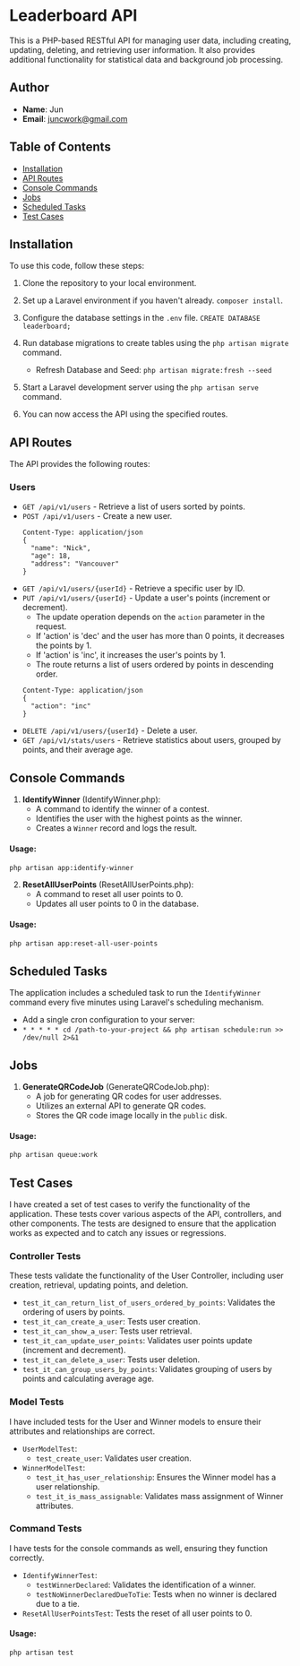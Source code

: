 # Leaderboard API

This is a PHP-based RESTful API for managing user data, including creating, updating, deleting, and retrieving user information. It also provides additional functionality for statistical data and background job processing.

## Author
- **Name**: Jun
- **Email**: juncwork@gmail.com

## Table of Contents
- [Installation](#installation)
- [API Routes](#api-routes)
- [Console Commands](#console-commands)
- [Jobs](#jobs)
- [Scheduled Tasks](#scheduled-tasks)
- [Test Cases](#test-cases)

## Installation

To use this code, follow these steps:

1. Clone the repository to your local environment.

2. Set up a Laravel environment if you haven't already. `composer install`.

3. Configure the database settings in the `.env` file. `CREATE DATABASE leaderboard;`

4. Run database migrations to create tables using the `php artisan migrate` command.
   - Refresh Database and Seed: `php artisan migrate:fresh --seed`

5. Start a Laravel development server using the `php artisan serve` command.

6. You can now access the API using the specified routes.


## API Routes

The API provides the following routes:

### Users
- `GET /api/v1/users` - Retrieve a list of users sorted by points.
- `POST /api/v1/users` - Create a new user.
  ```
  Content-Type: application/json
  {
    "name": "Nick",
    "age": 18,
    "address": "Vancouver"
  }
  ```
- `GET /api/v1/users/{userId}` - Retrieve a specific user by ID.
- `PUT /api/v1/users/{userId}` - Update a user's points (increment or decrement).
  - The update operation depends on the `action` parameter in the request.
  - If 'action' is 'dec' and the user has more than 0 points, it decreases the points by 1.
  - If 'action' is 'inc', it increases the user's points by 1.
  - The route returns a list of users ordered by points in descending order.
  ```
  Content-Type: application/json
  {
    "action": "inc"
  }
  ```
- `DELETE /api/v1/users/{userId}` - Delete a user.
- `GET /api/v1/stats/users` - Retrieve statistics about users, grouped by points, and their average age.


## Console Commands

1. **IdentifyWinner** (IdentifyWinner.php):
    - A command to identify the winner of a contest.
    - Identifies the user with the highest points as the winner.
    - Creates a `Winner` record and logs the result.
#### Usage:
```bash
php artisan app:identify-winner
```

2. **ResetAllUserPoints** (ResetAllUserPoints.php):
    - A command to reset all user points to 0.
    - Updates all user points to 0 in the database.
#### Usage:
```bash
php artisan app:reset-all-user-points
```

## Scheduled Tasks

The application includes a scheduled task to run the `IdentifyWinner` command every five minutes using Laravel's scheduling mechanism.
- Add a single cron configuration to your server:
- `* * * * * cd /path-to-your-project && php artisan schedule:run >> /dev/null 2>&1`

## Jobs

1. **GenerateQRCodeJob** (GenerateQRCodeJob.php):
    - A job for generating QR codes for user addresses.
    - Utilizes an external API to generate QR codes.
    - Stores the QR code image locally in the `public` disk.
#### Usage:
```bash
php artisan queue:work
```

## Test Cases

I have created a set of test cases to verify the functionality of the application. These tests cover various aspects of the API, controllers, and other components. The tests are designed to ensure that the application works as expected and to catch any issues or regressions.

### Controller Tests

These tests validate the functionality of the User Controller, including user creation, retrieval, updating points, and deletion.

- `test_it_can_return_list_of_users_ordered_by_points`: Validates the ordering of users by points.
- `test_it_can_create_a_user`: Tests user creation.
- `test_it_can_show_a_user`: Tests user retrieval.
- `test_it_can_update_user_points`: Validates user points update (increment and decrement).
- `test_it_can_delete_a_user`: Tests user deletion.
- `test_it_can_group_users_by_points`: Validates grouping of users by points and calculating average age.

### Model Tests

I have included tests for the User and Winner models to ensure their attributes and relationships are correct.

- `UserModelTest`:
    - `test_create_user`: Validates user creation.
- `WinnerModelTest`:
    - `test_it_has_user_relationship`: Ensures the Winner model has a user relationship.
    - `test_it_is_mass_assignable`: Validates mass assignment of Winner attributes.

### Command Tests

I have tests for the console commands as well, ensuring they function correctly.

- `IdentifyWinnerTest`:
    - `testWinnerDeclared`: Validates the identification of a winner.
    - `testNoWinnerDeclaredDueToTie`: Tests when no winner is declared due to a tie.
- `ResetAllUserPointsTest`: Tests the reset of all user points to 0.

#### Usage:
```bash
php artisan test
```
